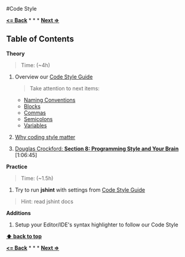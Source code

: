 #Code Style

**[<= Back](casual-programming.md)**		*	*	*	**[Next =>](../organize-code/modules.md)**

## Table of Contents

**Theory**

> Time: (~4h)

1. Overview our [Code Style Guide](https://github.com/airbnb/javascript)
    >Take attention to next items:
    * [Naming Conventions](https://github.com/brotherhood-of-javascript/javascript/tree/master/es5#naming-conventions)
    * [Blocks](https://github.com/brotherhood-of-javascript/javascript/tree/master/es5#blocks)
    * [Commas](https://github.com/brotherhood-of-javascript/javascript/tree/master/es5#commas)
    * [Semicolons](https://github.com/brotherhood-of-javascript/javascript/tree/master/es5#semicolons)
    * [Variables](https://github.com/brotherhood-of-javascript/javascript/tree/master/es5#variables)

1. [Why coding style matter](http://www.smashingmagazine.com/2012/10/25/why-coding-style-matters)
1. [Douglas Crockford: **Section 8: Programming Style and Your Brain**](https://www.youtube.com/watch?v=taaEzHI9xyY) [1:06:45]



**Practice**

> Time: (~1.5h)

1. Try to run **jshint** with settings from [Code Style Guide](https://github.com/airbnb/javascript)

>Hint: read jshint docs

**Additions**

1. Setup your Editor/IDE's syntax highlighter to follow our Code Style 

**[⬆ back to top](#table-of-contents)**

**[<= Back](casual-programming.md)**		*	*	*	**[Next =>](../organize-code/modules.md)**
